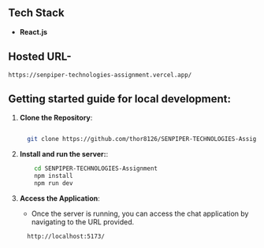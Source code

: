 ## Tech Stack

- **React.js**

## Hosted URL-

```
https://senpiper-technologies-assignment.vercel.app/
```

## Getting started guide for local development:

1. **Clone the Repository**:

   ```bash

     git clone https://github.com/thor8126/SENPIPER-TECHNOLOGIES-Assignment

   ```

2. **Install and run the server:**:

   ```bash
       cd SENPIPER-TECHNOLOGIES-Assignment
       npm install
       npm run dev
   ```

3. **Access the Application**:

   - Once the server is running, you can access the chat application by navigating to the URL provided.

   ```
     http://localhost:5173/
   ```
